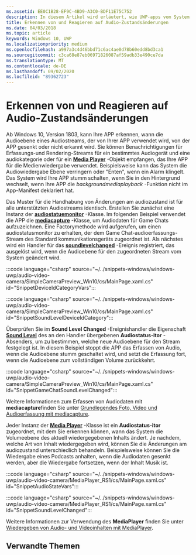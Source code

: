 ```yaml
---
ms.assetid: EE0C1B28-EF9C-4BD9-A3C0-BDF11E75C752
description: In diesem Artikel wird erläutert, wie UWP-apps vom System initiierte Änderungen in audiostreamstufen erkennen und darauf reagieren können.
title: Erkennen von und Reagieren auf Audio-Zustandsänderungen
ms.date: 04/03/2018
ms.topic: article
keywords: Windows 10, UWP
ms.localizationpriority: medium
ms.openlocfilehash: a997a3c4d46bbd71c6ac4ae0d78b60edd8bd3ca1
ms.sourcegitcommit: c3ca68e87eb06971826087af59adb33e490ce7da
ms.translationtype: MT
ms.contentlocale: de-DE
ms.lasthandoff: 09/02/2020
ms.locfileid: "89362723"
---
```

# <a name="detect-and-respond-to-audio-state-changes"></a>Erkennen von und Reagieren auf Audio-Zustandsänderungen
Ab Windows 10, Version 1803, kann Ihre APP erkennen, wann die Audioebene eines Audiostreams, der von Ihrer APP verwendet wird, von der APP gesenkt oder nicht erkannt wird. Sie können Benachrichtigungen für Erfassungs-und Rendering-Streams für ein bestimmtes Audiogerät und eine audiokategorie oder für ein [**Media Player**](/uwp/api/Windows.Media.Playback.MediaPlayer) -Objekt empfangen, das Ihre APP für die Medienwiedergabe verwendet. Beispielsweise kann das System die Audiowiedergabe Ebene verringern oder "Enten", wenn ein Alarm klingelt. Das System wird Ihre APP stumm schalten, wenn Sie in den Hintergrund wechselt, wenn Ihre APP die *backgroundmediaplayback* -Funktion nicht im App-Manifest deklariert hat. 

Das Muster für die Handhabung von Änderungen am audiozustand ist für alle unterstützten Audiostreams identisch. Erstellen Sie zunächst eine Instanz der [**audiostatuemonitor**](/uwp/api/windows.media.audio.audiostatemonitor) -Klasse. Im folgenden Beispiel verwendet die APP die [**mediacapture**](/uwp/api/Windows.Media.Capture.MediaCapture) -Klasse, um Audiodaten für Game Chats aufzuzeichnen. Eine Factorymethode wird aufgerufen, um einen audiostatusmonitor zu erhalten, der dem Game Chat-audioerfassungs-Stream des Standard kommunikationsgeräts zugeordnet ist.  Als nächstes wird ein Handler für das [**soundlevelchanged**](/uwp/api/windows.media.audio.audiostatemonitor.soundlevelchanged) -Ereignis registriert, das ausgelöst wird, wenn die Audioebene für den zugeordneten Stream vom System geändert wird.

:::code language="csharp" source="~/../snippets-windows/windows-uwp/audio-video-camera/SimpleCameraPreview_Win10/cs/MainPage.xaml.cs" id="SnippetDeviceIdCategoryVars":::

:::code language="csharp" source="~/../snippets-windows/windows-uwp/audio-video-camera/SimpleCameraPreview_Win10/cs/MainPage.xaml.cs" id="SnippetSoundLevelDeviceIdCategory":::

Überprüfen Sie im **Sound Level Changed** -Ereignishandler die Eigenschaft [**Sound Level**](/uwp/api/windows.media.audio.audiostatemonitor.soundlevel) des an den Handler übergebenen **Audiostatus-itor** -Absenders, um zu bestimmen, welche neue Audioebene für den Stream festgelegt ist. In diesem Beispiel stoppt die APP das Erfassen von Audio, wenn die Audioebene stumm geschaltet wird, und setzt die Erfassung fort, wenn die Audioebene zum vollständigen Volume zurückkehrt.

:::code language="csharp" source="~/../snippets-windows/windows-uwp/audio-video-camera/SimpleCameraPreview_Win10/cs/MainPage.xaml.cs" id="SnippetGameChatSoundLevelChanged":::

Weitere Informationen zum Erfassen von Audiodaten mit **mediacapture**finden Sie unter [Grundlegendes Foto, Video und Audioerfassung mit mediacapture](basic-photo-video-and-audio-capture-with-MediaCapture.md).

Jeder Instanz der [**Media Player**](/uwp/api/Windows.Media.Playback.MediaPlayer) -Klasse ist ein **Audiostatus-itor** zugeordnet, mit dem Sie erkennen können, wann das System die Volumeebene des aktuell wiedergegebenen Inhalts ändert. Je nachdem, welche Art von Inhalt wiedergegeben wird, können Sie die Änderungen am audiozustand unterschiedlich behandeln. Beispielsweise können Sie die Wiedergabe eines Podcasts anhalten, wenn die Audiodaten gesenkt werden, aber die Wiedergabe fortsetzen, wenn der Inhalt Musik ist. 

:::code language="csharp" source="~/../snippets-windows/windows-uwp/audio-video-camera/MediaPlayer_RS1/cs/MainPage.xaml.cs" id="SnippetAudioStateVars":::

:::code language="csharp" source="~/../snippets-windows/windows-uwp/audio-video-camera/MediaPlayer_RS1/cs/MainPage.xaml.cs" id="SnippetSoundLevelChanged":::

Weitere Informationen zur Verwendung des **MediaPlayer** finden Sie unter [Wiedergeben von Audio- und Videoinhalten mit MediaPlayer](play-audio-and-video-with-mediaplayer.md). 

## <a name="related-topics"></a>Verwandte Themen
